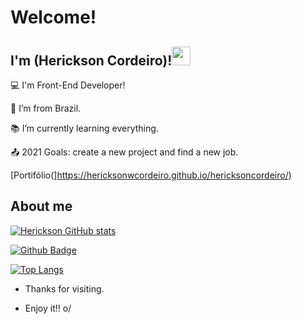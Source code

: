 # Welcome!

 

## I'm (Herickson Cordeiro)!<img src=https://github.com/TheDudeThatCode/TheDudeThatCode/blob/master/Assets/Earth.gif width="30">

 

:computer: I'm Front-End Developer!

:house_with_garden: I’m from Brazil.

:books: I’m currently learning everything.

:outbox_tray: 2021 Goals: create a new project and find a new job.


[Portifólio(]https://hericksonwcordeiro.github.io/hericksoncordeiro/)

 

## About me
[![Herickson GitHub stats](https://github-readme-stats.vercel.app/api?username=hericksonwcordeiro)](https://github.com/hericksonwcordeiro/github-readme-stats)

[![Github Badge](https://img.shields.io/badge/-Github-000?style=flat-square&logo=Github&logoColor=white&link=https://github.com/HericksonWCordeiro)](https://github.com/HericksonWCordeiro)

[![Top Langs](https://github-readme-stats.vercel.app/api/top-langs/?username=hericksonwcordeiro&layout=compact)](https://github.com/hericksonwcordeiro/github-readme-stats)



- Thanks for visiting.

- Enjoy it!! o/
